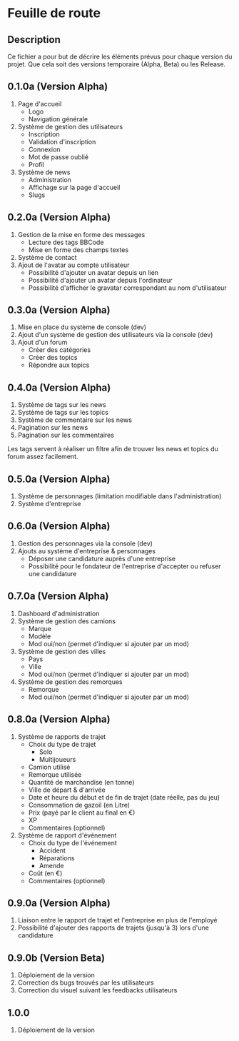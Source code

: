 # Feuille de route

## Description

Ce fichier a pour but de décrire les éléments prévus pour chaque version du projet.
Que cela soit des versions temporaire (Alpha, Beta) ou les Release.

## 0.1.0a (Version Alpha)

1. Page d'accueil
    * Logo
    * Navigation générale
2. Système de gestion des utilisateurs
    * Inscription
    * Validation d'inscription
    * Connexion
    * Mot de passe oublié
    * Profil
3. Système de news
    * Administration
    * Affichage sur la page d'accueil
    * Slugs
    
## 0.2.0a (Version Alpha)

1. Gestion de la mise en forme des messages
    * Lecture des tags BBCode
    * Mise en forme des champs textes
2. Système de contact
3. Ajout de l'avatar au compte utilisateur
    * Possibilité d'ajouter un avatar depuis un lien
    * Possibilité d'ajouter un avatar depuis l'ordinateur
    * Possibilité d'afficher le gravatar correspondant au nom d'utilisateur

## 0.3.0a (Version Alpha)
1. Mise en place du système de console (dev)
2. Ajout d'un système de gestion des utilisateurs via la console (dev)
3. Ajout d'un forum
     * Créer des catégories
     * Créer des topics
     * Répondre aux topics

## 0.4.0a (Version Alpha)
1. Système de tags sur les news
2. Système de tags sur les topics
3. Système de commentaire sur les news
4. Pagination sur les news
5. Pagination sur les commentaires

Les tags servent à réaliser un filtre afin de trouver
les news et topics du forum assez facilement.

## 0.5.0a (Version Alpha)
1. Système de personnages (limitation modifiable dans l'administration)
2. Système d'entreprise

## 0.6.0a (Version Alpha)
1. Gestion des personnages via la console (dev)
2. Ajouts au système d'entreprise & personnages
    * Déposer une candidature auprès d'une entreprise
    * Possibilité pour le fondateur de l'entreprise d'accepter ou refuser une candidature

## 0.7.0a (Version Alpha)
1. Dashboard d'administration
2. Système de gestion des camions
    * Marque
    * Modèle
    * Mod oui/non (permet d'indiquer si ajouter par un mod)
3. Système de gestion des villes
    * Pays
    * Ville
    * Mod oui/non (permet d'indiquer si ajouter par un mod)
4. Système de gestion des remorques
    * Remorque
    * Mod oui/non (permet d'indiquer si ajouter par un mod)

## 0.8.0a (Version Alpha)
1. Système de rapports de trajet
    * Choix du type de trajet
        * Solo
        * Multijoueurs
    * Camion utilisé
    * Remorque utilisée
    * Quantité de marchandise (en tonne)
    * Ville de départ & d'arrivée
    * Date et heure du début et de fin de trajet (date réelle, pas du jeu)
    * Consommation de gazoil (en Litre)
    * Prix (payé par le client au final en  €)
    * XP
    * Commentaires (optionnel)
2. Système de rapport d'événement
    * Choix du type de l'événement
        * Accident
        * Réparations
        * Amende
    * Coût (en €)
    * Commentaires (optionnel)

## 0.9.0a (Version Alpha)
1. Liaison entre le rapport de trajet et l'entreprise en plus de l'employé
2. Possibilité d'ajouter des rapports de trajets (jusqu'à 3)
lors d'une candidature

## 0.9.0b (Version Beta)
1. Déploiement de la version
2. Correction ds bugs trouvés par les utilisateurs
3. Correction du visuel suivant les feedbacks utilisateurs

## 1.0.0
1. Déploiement de la version
